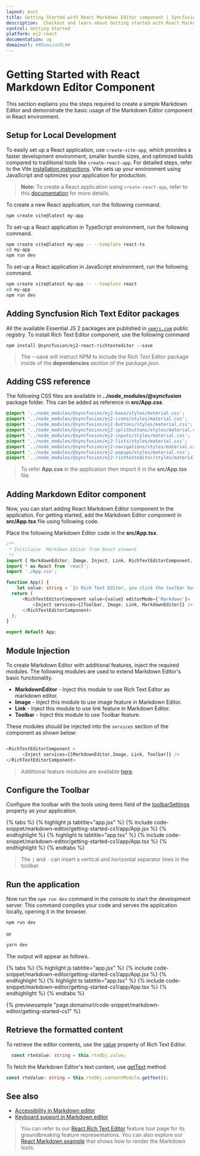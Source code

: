 ```yaml
---
layout: post
title: Getting Started with React Markdown Editor component | Syncfusion
description:  Checkout and learn about Getting started with React Markdown Editor component of Syncfusion Essential JS 2 and more details.
control: Getting Started
platform: ej2-react
documentation: ug
domainurl: ##DomainURL##
---
```


# Getting Started with React Markdown Editor Component

This section explains you the steps required to create a simple Markdown Editor and demonstrate the basic usage of the Markdown Editor component in React environment.

## Setup for Local Development

To easily set up a React application, use `create-vite-app`, which provides a faster development environment, smaller bundle sizes, and optimized builds compared to traditional tools like `create-react-app`. For detailed steps, refer to the Vite [installation instructions](https://vitejs.dev/guide/). Vite sets up your environment using JavaScript and optimizes your application for production.

> **Note:**  To create a React application using `create-react-app`, refer to this [documentation](https://ej2.syncfusion.com/react/documentation/getting-started/create-app) for more details.

To create a new React application, run the following command.

```bash
npm create vite@latest my-app
```
To set-up a React application in TypeScript environment, run the following command.

```bash
npm create vite@latest my-app -- --template react-ts
cd my-app
npm run dev
```
To set-up a React application in JavaScript environment, run the following command.

```bash
npm create vite@latest my-app -- --template react
cd my-app
npm run dev
```

## Adding Syncfusion Rich Text Editor packages

All the available Essential JS 2 packages are published in [`npmjs.com`](https://www.npmjs.com/~syncfusionorg) public registry.
To install Rich Text Editor component, use the following command

```
npm install @syncfusion/ej2-react-richtexteditor --save
```

> The --save will instruct NPM to include the Rich Text Editor package inside of the **dependencies** section of the package.json.

## Adding CSS reference

The following CSS files are available in **../node_modules/@syncfusion** package folder. This can be added as reference in **src/App.css**.

```css
@import '../node_modules/@syncfusion/ej2-base/styles/material.css';
@import '../node_modules/@syncfusion/ej2-icons/styles/material.css';
@import '../node_modules/@syncfusion/ej2-buttons/styles/material.css';
@import '../node_modules/@syncfusion/ej2-splitbuttons/styles/material.css';
@import '../node_modules/@syncfusion/ej2-inputs/styles/material.css';
@import '../node_modules/@syncfusion/ej2-lists/styles/material.css';
@import '../node_modules/@syncfusion/ej2-navigations/styles/material.css';
@import '../node_modules/@syncfusion/ej2-popups/styles/material.css';
@import '../node_modules/@syncfusion/ej2-richtexteditor/styles/material.css';
```

> To refer **App.css** in the application then import it in the **src/App.tsx** file.

## Adding Markdown Editor component

Now, you can start adding React Markdown Editor component in the application. For getting started, add the Markdown Editor component in **src/App.tsx** file using following code.

Place the following Markdown Editor code in the **src/App.tsx**.

```ts
/**
 * Initilaize  Markdown Editor from React element
 */
import { MarkdownEditor, Image, Inject, Link, RichTextEditorComponent, Toolbar } from '@syncfusion/ej2-react-richtexteditor';
import * as React from 'react';
import './App.css';

function App() {
    let value: string = `In Rich Text Editor, you click the toolbar buttons to format the words and the changes are visible immediately. Markdown is not like that. When you format the word in Markdown format, you need to add Markdown syntax to the word to indicate which words and phrases should look different from each other. Rich Text Editor supports markdown editing when the editorMode set as **markdown** and using both *keyboard interaction* and *toolbar action*, you can apply the formatting to text. You can add our own custom formation syntax for the Markdown formation, [sample link](https://ej2.syncfusion.com/home/). The third-party library <b>Marked</b> is used in this sample to convert markdown into HTML content.`;
  return (
      <RichTextEditorComponent value={value} editorMode={'Markdown'}>
          <Inject services={[Toolbar, Image, Link, MarkdownEditor]} />
      </RichTextEditorComponent>
  );
}

export default App;
```

## Module Injection

To create Markdown Editor with additional features, inject the required modules. The following modules are used to extend Markdown Editor's basic functionality.

* **MarkdownEditor** - Inject this module to use Rich Text Editor as markdown editor.
* **Image** - Inject this module to use image feature in Markdown Editor.
* **Link** - Inject this module to use link feature in Markdown Editor.
* **Toolbar** - Inject this module to use Toolbar feature.

These modules should be injected into the `services` section of the component as shown below:

```ts

<RichTextEditorComponent >
      <Inject services={[MarkdownEditor,Image, Link, Toolbar]} />
</RichTextEditorComponent>

```

> Additional feature modules are available [here](https://ej2.syncfusion.com/react/documentation/rich-text-editor/module).

## Configure the Toolbar

Configure the toolbar with the tools using items field of the [toolbarSettings](https://ej2.syncfusion.com/react/documentation/api/rich-text-editor/#toolbarsettings) property as your application.

{% tabs %}
{% highlight js tabtitle="app.jsx" %}
{% include code-snippet/markdown-editor/getting-started-cs1/app/App.jsx %}
{% endhighlight %}
{% highlight ts tabtitle="app.tsx" %}
{% include code-snippet/markdown-editor/getting-started-cs1/app/App.tsx %}
{% endhighlight %}
{% endtabs %}

> The `|` and `-` can insert a vertical and horizontal separator lines in the toolbar.

## Run the application

Now run the `npm run dev` command in the console to start the development server. This command compiles your code and serves the application locally, opening it in the browser.

```bash
npm run dev
```

or

```bash
yarn dev
```

The output will appear as follows.

{% tabs %}
{% highlight js tabtitle="app.jsx" %}
{% include code-snippet/markdown-editor/getting-started-cs1/app/App.jsx %}
{% endhighlight %}
{% highlight ts tabtitle="app.tsx" %}
{% include code-snippet/markdown-editor/getting-started-cs1/app/App.tsx %}
{% endhighlight %}
{% endtabs %}

 {% previewsample "page.domainurl/code-snippet/markdown-editor/getting-started-cs1" %}

## Retrieve the formatted content

To retrieve the editor contents, use the [value](https://ej2.syncfusion.com/react/documentation/api/rich-text-editor/#value) property of Rich Text Editor.

```ts
  const rteValue: string = this.rteObj.value;
```

To fetch the Markdown Editor's text content, use [getText](https://ej2.syncfusion.com/react/documentation/api/rich-text-editor/#gettext) method.

```typescript
const rteValue: string = this.rteObj.contentModule.getText();
```

## See also

* [Accessibility in Markdown editor](https://ej2.syncfusion.com/react/documentation/markdown-editor/accessibility)
* [Keyboard support in Markdown editor](https://ej2.syncfusion.com/react/documentation/markdown-editor/keyboard-support)

> You can refer to our [React Rich Text Editor](https://www.syncfusion.com/react-components/react-wysiwyg-rich-text-editor) feature tour page for its groundbreaking feature representations. You can also explore our [React Markdown example](https://ej2.syncfusion.com/react/demos/#/bootstrap5/markdown-editor/overview) that shows how to render the Markdown tools.